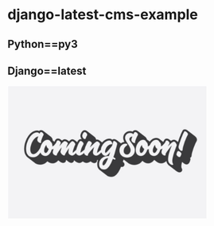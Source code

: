 # django-latest-cms-example

## Python==py3
## Django==latest

<p align="left">
  <img src="./.img/comming_soon.png" width="400"/>
</p>
